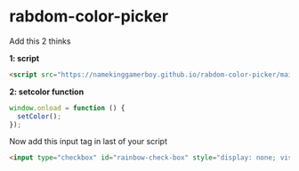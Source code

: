 # rabdom-color-picker

Add this 2 thinks

**1: script**
```html
<script src="https://namekinggamerboy.github.io/rabdom-color-picker/main.js"> </script>
```


**2: setcolor function**
```js
window.onload = function () {
  setColor();
});
```

Now add this input tag in last of your script
```html
<input type="checkbox" id="rainbow-check-box" style="display: none; visibility: hidden; opacity: 0;">
```
